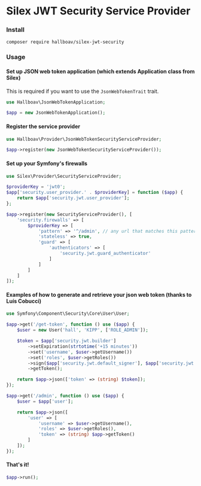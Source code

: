 # Silex JWT Security Service Provider

### Install

```shell
composer require hallboav/silex-jwt-security
```

### Usage

#### Set up JSON web token application (which extends Application class from Silex)

This is required if you want to use the `JsonWebTokenTrait` trait.

```php
use Hallboav\JsonWebTokenApplication;

$app = new JsonWebTokenApplication();
```

#### Register the service provider

```php
use Hallboav\Provider\JsonWebTokenSecurityServiceProvider;

$app->register(new JsonWebTokenSecurityServiceProvider());
```

#### Set up your Symfony's firewalls

```php
use Silex\Provider\SecurityServiceProvider;

$providerKey = 'jwt0';
$app['security.user_provider.' . $providerKey] = function ($app) {
    return $app['security.jwt.user_provider'];
};

$app->register(new SecurityServiceProvider(), [
    'security.firewalls' => [
        $providerKey => [
            'pattern' => '^/admin', // any url that matches this pattern
            'stateless' => true,
            'guard' => [
                'authenticators' => [
                    'security.jwt.guard_authenticator'
                ]
            ]
        ]
    ]
]);
```

#### Examples of how to generate and retrieve your json web token (thanks to Luís Cobucci)

```php
use Symfony\Component\Security\Core\User\User;

$app->get('/get-token', function () use ($app) {
    $user = new User('hall', 'KIPP', ['ROLE_ADMIN']);

    $token = $app['security.jwt.builder']
        ->setExpiration(strtotime('+15 minutes'))
        ->set('username', $user->getUsername())
        ->set('roles', $user->getRoles())
        ->sign($app['security.jwt.default_signer'], $app['security.jwt.secret'])
        ->getToken();

    return $app->json(['token' => (string) $token]);
});

$app->get('/admin', function () use ($app) {
    $user = $app['user'];

    return $app->json([
        'user' => [
            'username' => $user->getUsername(),
            'roles' => $user->getRoles(),
            'token' => (string) $app->getToken()
        ]
    ]);
});
```

#### That's it!

```php
$app->run();
```
